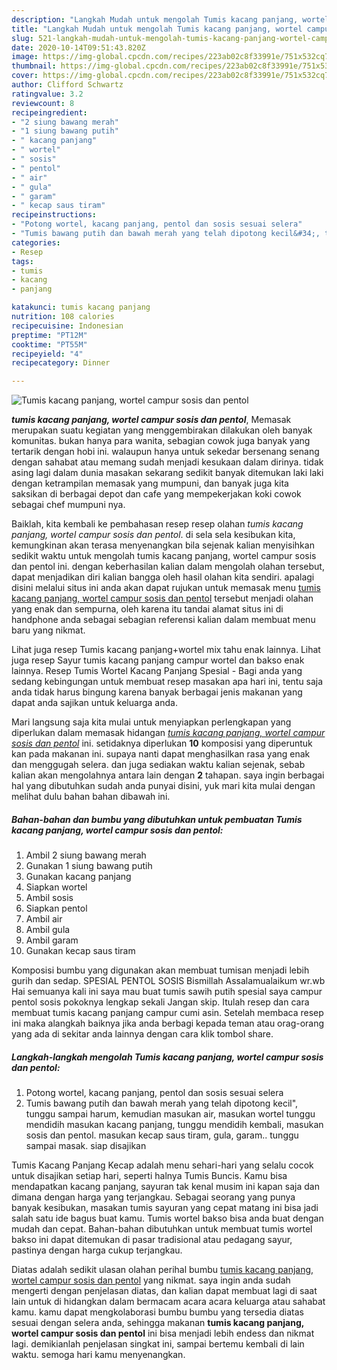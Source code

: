 ```yaml
---
description: "Langkah Mudah untuk mengolah Tumis kacang panjang, wortel campur sosis dan pentol, Sempurna"
title: "Langkah Mudah untuk mengolah Tumis kacang panjang, wortel campur sosis dan pentol, Sempurna"
slug: 521-langkah-mudah-untuk-mengolah-tumis-kacang-panjang-wortel-campur-sosis-dan-pentol-sempurna
date: 2020-10-14T09:51:43.820Z
image: https://img-global.cpcdn.com/recipes/223ab02c8f33991e/751x532cq70/tumis-kacang-panjang-wortel-campur-sosis-dan-pentol-foto-resep-utama.jpg
thumbnail: https://img-global.cpcdn.com/recipes/223ab02c8f33991e/751x532cq70/tumis-kacang-panjang-wortel-campur-sosis-dan-pentol-foto-resep-utama.jpg
cover: https://img-global.cpcdn.com/recipes/223ab02c8f33991e/751x532cq70/tumis-kacang-panjang-wortel-campur-sosis-dan-pentol-foto-resep-utama.jpg
author: Clifford Schwartz
ratingvalue: 3.2
reviewcount: 8
recipeingredient:
- "2 siung bawang merah"
- "1 siung bawang putih"
- " kacang panjang"
- " wortel"
- " sosis"
- " pentol"
- " air"
- " gula"
- " garam"
- " kecap saus tiram"
recipeinstructions:
- "Potong wortel, kacang panjang, pentol dan sosis sesuai selera"
- "Tumis bawang putih dan bawah merah yang telah dipotong kecil&#34;, tunggu sampai harum, kemudian masukan air, masukan wortel tunggu mendidih masukan kacang panjang, tunggu mendidih kembali, masukan sosis dan pentol. masukan kecap saus tiram, gula, garam.. tunggu sampai masak. siap disajikan"
categories:
- Resep
tags:
- tumis
- kacang
- panjang

katakunci: tumis kacang panjang 
nutrition: 108 calories
recipecuisine: Indonesian
preptime: "PT12M"
cooktime: "PT55M"
recipeyield: "4"
recipecategory: Dinner

---
```



![Tumis kacang panjang, wortel campur sosis dan pentol](https://img-global.cpcdn.com/recipes/223ab02c8f33991e/751x532cq70/tumis-kacang-panjang-wortel-campur-sosis-dan-pentol-foto-resep-utama.jpg)

<b><i>tumis kacang panjang, wortel campur sosis dan pentol</i></b>, Memasak merupakan suatu kegiatan yang menggembirakan dilakukan oleh banyak komunitas. bukan hanya para wanita, sebagian cowok juga banyak yang tertarik dengan hobi ini. walaupun hanya untuk sekedar bersenang senang dengan sahabat atau memang sudah menjadi kesukaan dalam dirinya. tidak asing lagi dalam dunia masakan sekarang sedikit banyak ditemukan laki laki dengan ketrampilan memasak yang mumpuni, dan banyak juga kita saksikan di berbagai depot dan cafe yang mempekerjakan koki cowok sebagai chef mumpuni nya.

Baiklah, kita kembali ke pembahasan resep resep olahan <i>tumis kacang panjang, wortel campur sosis dan pentol</i>. di sela sela kesibukan kita, kemungkinan akan terasa menyenangkan bila sejenak kalian menyisihkan sedikit waktu untuk mengolah tumis kacang panjang, wortel campur sosis dan pentol ini. dengan keberhasilan kalian dalam mengolah olahan tersebut, dapat menjadikan diri kalian bangga oleh hasil olahan kita sendiri. apalagi disini melalui situs ini anda akan dapat rujukan untuk memasak menu <u>tumis kacang panjang, wortel campur sosis dan pentol</u> tersebut menjadi olahan yang enak dan sempurna, oleh karena itu tandai alamat situs ini di handphone anda sebagai sebagian referensi kalian dalam membuat menu baru yang nikmat.

Lihat juga resep Tumis kacang panjang+wortel mix tahu enak lainnya. Lihat juga resep Sayur tumis kacang panjang campur wortel dan bakso enak lainnya. Resep Tumis Wortel Kacang Panjang Spesial - Bagi anda yang sedang kebingungan untuk membuat resep masakan apa hari ini, tentu saja anda tidak harus bingung karena banyak berbagai jenis makanan yang dapat anda sajikan untuk keluarga anda.


Mari langsung saja kita mulai untuk menyiapkan perlengkapan yang diperlukan dalam memasak hidangan <u><i>tumis kacang panjang, wortel campur sosis dan pentol</i></u> ini. setidaknya diperlukan <b>10</b> komposisi yang diperuntuk kan pada makanan ini. supaya nanti dapat menghasilkan rasa yang enak dan menggugah selera. dan juga sediakan waktu kalian sejenak, sebab kalian akan mengolahnya antara lain dengan <b>2</b> tahapan. saya ingin berbagai hal yang dibutuhkan sudah anda punyai disini, yuk mari kita mulai dengan melihat dulu bahan bahan dibawah ini.

<!--inarticleads1-->

##### Bahan-bahan dan bumbu yang dibutuhkan untuk pembuatan Tumis kacang panjang, wortel campur sosis dan pentol:

1. Ambil 2 siung bawang merah
1. Gunakan 1 siung bawang putih
1. Gunakan  kacang panjang
1. Siapkan  wortel
1. Ambil  sosis
1. Siapkan  pentol
1. Ambil  air
1. Ambil  gula
1. Ambil  garam
1. Gunakan  kecap saus tiram


Komposisi bumbu yang digunakan akan membuat tumisan menjadi lebih gurih dan sedap. SPESIAL PENTOL SOSIS Bismillah Assalamualaikum wr.wb Hai semuanya kali ini saya mau buat tumis sawih putih spesial saya campur pentol sosis pokoknya lengkap sekali Jangan skip. Itulah resep dan cara membuat tumis kacang panjang campur cumi asin. Setelah membaca resep ini maka alangkah baiknya jika anda berbagi kepada teman atau orag-orang yang ada di sekitar anda lainnya dengan cara klik tombol share. 

<!--inarticleads2-->

##### Langkah-langkah mengolah Tumis kacang panjang, wortel campur sosis dan pentol:

1. Potong wortel, kacang panjang, pentol dan sosis sesuai selera
1. Tumis bawang putih dan bawah merah yang telah dipotong kecil&#34;, tunggu sampai harum, kemudian masukan air, masukan wortel tunggu mendidih masukan kacang panjang, tunggu mendidih kembali, masukan sosis dan pentol. masukan kecap saus tiram, gula, garam.. tunggu sampai masak. siap disajikan


Tumis Kacang Panjang Kecap adalah menu sehari-hari yang selalu cocok untuk disajikan setiap hari, seperti halnya Tumis Buncis. Kamu bisa mendapatkan kacang panjang, sayuran tak kenal musim ini kapan saja dan dimana dengan harga yang terjangkau. Sebagai seorang yang punya banyak kesibukan, masakan tumis sayuran yang cepat matang ini bisa jadi salah satu ide bagus buat kamu. Tumis wortel bakso bisa anda buat dengan mudah dan cepat. Bahan-bahan dibutuhkan untuk membuat tumis wortel bakso ini dapat ditemukan di pasar tradisional atau pedagang sayur, pastinya dengan harga cukup terjangkau. 

Diatas adalah sedikit ulasan olahan perihal bumbu <u>tumis kacang panjang, wortel campur sosis dan pentol</u> yang nikmat. saya ingin anda sudah mengerti dengan penjelasan diatas, dan kalian dapat membuat lagi di saat lain untuk di hidangkan dalam bermacam acara acara keluarga atau sahabat kamu. kamu dapat mengkolaborasi bumbu bumbu yang tersedia diatas sesuai dengan selera anda, sehingga makanan <b>tumis kacang panjang, wortel campur sosis dan pentol</b> ini bisa menjadi lebih endess dan nikmat lagi. demikianlah penjelasan singkat ini, sampai bertemu kembali di lain waktu. semoga hari kamu menyenangkan.

